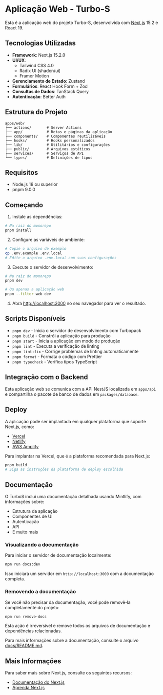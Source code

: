 # Aplicação Web - Turbo-S

Esta é a aplicação web do projeto Turbo-S, desenvolvida com [Next.js](https://nextjs.org) 15.2 e React 19.

## Tecnologias Utilizadas

- **Framework**: Next.js 15.2.0
- **UI/UX**: 
  - Tailwind CSS 4.0
  - Radix UI (shadcn/ui)
  - Framer Motion
- **Gerenciamento de Estado**: Zustand
- **Formulários**: React Hook Form + Zod
- **Consultas de Dados**: TanStack Query
- **Autenticação**: Better Auth

## Estrutura do Projeto

```
apps/web/
├── actions/       # Server Actions
├── app/           # Rotas e páginas da aplicação
├── components/    # Componentes reutilizáveis
├── hooks/         # Hooks personalizados
├── lib/           # Utilitários e configurações
├── public/        # Arquivos estáticos
├── services/      # Serviços de API
└── types/         # Definições de tipos
```

## Requisitos

- Node.js 18 ou superior
- pnpm 9.0.0

## Começando

1. Instale as dependências:

```bash
# Na raiz do monorepo
pnpm install
```

2. Configure as variáveis de ambiente:

```bash
# Copie o arquivo de exemplo
cp .env.example .env.local
# Edite o arquivo .env.local com suas configurações
```

3. Execute o servidor de desenvolvimento:

```bash
# Na raiz do monorepo
pnpm dev

# Ou apenas a aplicação web
pnpm --filter web dev
```

4. Abra [http://localhost:3000](http://localhost:3000) no seu navegador para ver o resultado.

## Scripts Disponíveis

- `pnpm dev` - Inicia o servidor de desenvolvimento com Turbopack
- `pnpm build` - Constrói a aplicação para produção
- `pnpm start` - Inicia a aplicação em modo de produção
- `pnpm lint` - Executa a verificação de linting
- `pnpm lint:fix` - Corrige problemas de linting automaticamente
- `pnpm format` - Formata o código com Prettier
- `pnpm typecheck` - Verifica tipos TypeScript

## Integração com o Backend

Esta aplicação web se comunica com a API NestJS localizada em `apps/api` e compartilha o pacote de banco de dados em `packages/database`.

## Deploy

A aplicação pode ser implantada em qualquer plataforma que suporte Next.js, como:

- [Vercel](https://vercel.com)
- [Netlify](https://netlify.com)
- [AWS Amplify](https://aws.amazon.com/amplify/)

Para implantar na Vercel, que é a plataforma recomendada para Next.js:

```bash
pnpm build
# Siga as instruções da plataforma de deploy escolhida
```

## Documentação

O TurboS inclui uma documentação detalhada usando Mintlify, com informações sobre:

- Estrutura da aplicação
- Componentes de UI
- Autenticação
- API
- E muito mais

### Visualizando a documentação

Para iniciar o servidor de documentação localmente:

```bash
npm run docs:dev
```

Isso iniciará um servidor em `http://localhost:3000` com a documentação completa.

### Removendo a documentação

Se você não precisar da documentação, você pode removê-la completamente do projeto:

```bash
npm run remove-docs
```

Esta ação é irreversível e remove todos os arquivos de documentação e dependências relacionadas.

Para mais informações sobre a documentação, consulte o arquivo [docs/README.md](./docs/README.md).

## Mais Informações

Para saber mais sobre Next.js, consulte os seguintes recursos:

- [Documentação do Next.js](https://nextjs.org/docs)
- [Aprenda Next.js](https://nextjs.org/learn)